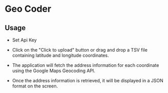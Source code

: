 # Geo Coder
## Usage
- Set Api Key
- Click on the "Click to upload" button or drag and drop a TSV file containing latitude and longitude coordinates.

- The application will fetch the address information for each coordinate using the Google Maps Geocoding API.
- Once the address information is retrieved, it will be displayed in a JSON format on the screen.